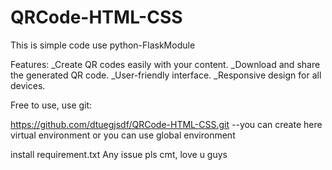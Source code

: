 # QRCode-HTML-CSS

This is simple code use python-FlaskModule

Features:
_Create QR codes easily with your content.
_Download and share the generated QR code.
_User-friendly interface.
_Responsive design for all devices.

Free to use, use git:

https://github.com/dtuegjsdf/QRCode-HTML-CSS.git
 --you can create here virtual environment or you can use global environment

install requirement.txt
Any issue pls cmt, love u guys
